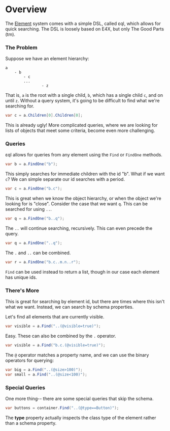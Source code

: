 # Overview

The [Element](element.md) system comes with a simple DSL, called ɛql, which allows for quick searching. The DSL is loosely based on E4X, but only The Good Parts (tm).

### The Problem

Suppose we have an element hierarchy:

```
a
	- b
		- c
		...
				- z
```

That is, `a` is the root with a single child, `b`, which has a single child `c`, and on until `z`. Without a query system, it's going to be difficult to find what we're searching for.

```csharp
var c = a.Children[0].Children[0];
```

This is already ugly! More complicated queries, where we are looking for lists of objects that meet some criteria, become even more challenging.

### Queries

ɛql allows for queries from any element using the `Find` or `FindOne` methods.

```csharp
var b = a.FindOne("b");
```

This simply searches for immediate children with the id "b". What if we want `c`? We can simple separate our id searches with a period.

```csharp
var c = a.FindOne("b.c");
```

This is great when we know the object hierarchy, or when the object we're looking for is "close". Consider the case that we want `q`. This can be searched for using `..`.

```csharp
var q = a.FindOne("b..q");
```

The `..` will continue searching, recursively. This can even precede the query.

```csharp
var q = a.FindOne("..q");
```

The `.` and `..` can be combined.

```csharp
var r = a.FindOne("b.c..m.n..r");
```

`Find` can be used instead to return a list, though in our case each element has unique ids.

### There's More

This is great for searching by element id, but there are times where this isn't what we want. Instead, we can search by schema properties.

Let's find all elements that are currently visible.

```csharp
var visible = a.Find("..(@visible=true)");
```

Easy. These can also be combined by the `.` operator.

```csharp
var visible = a.Find("b.c.(@visible=true)");
```

The `@` operator matches a property name, and we can use the binary operators for querying:

```csharp
var big = a.Find("..(@size>100)");
var small = a.Find("..(@size<100)");
```

### Special Queries

One more thing-- there are some special queries that skip the schema.

```csharp
var buttons = container.Find("..(@type==Button)");
```

The **type** property actually inspects the class type of the element rather than a schema property.